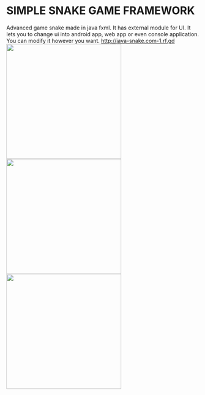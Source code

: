 # SIMPLE SNAKE GAME FRAMEWORK
Advanced game snake made in java fxml. It has external module for UI. It lets you to change ui into android app, web app or even console application. You can modify it however you want.
http://java-snake.com-1.rf.gd
<br/>
<img width="300px" src="/jakobhostnik/Snake/blob/master/Java-snake-website(java-snake)/java-snake_files/game.png?raw=true"/><br/>
<img width="300px" src="/jakobhostnik/Snake/blob/master/Java-snake-website(java-snake)/java-snake_files/game1.png?raw=true"/><br/>
<img width="300px" src="/jakobhostnik/Snake/blob/master/Java-snake-website(java-snake)/java-snake_files/game2.png?raw=true"/><br/>
